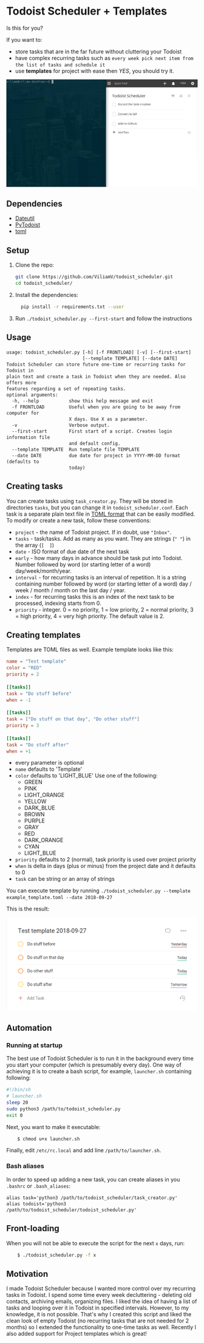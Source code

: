 # Todoist Scheduler + Templates
Is this for you?

If you want to:
- store tasks that are in the far future without cluttering your Todoist
- have complex recurring tasks such as `every week pick next item from the list of tasks and schedule it`
- use **templates** for project with ease
then *YES*, you should try it.

![adding new task](new_task.gif)

## Dependencies
- [Dateutil](https://dateutil.readthedocs.io/en/stable/)
- [PyTodoist](https://github.com/Garee/pytodoist)
- [toml](https://github.com/uiri/toml)

## Setup

1. Clone the repo:
    ```bash
    git clone https://github.com/ViliamV/todoist_scheduler.git
    cd todoist_scheduler/
    ```
2. Install the dependencies:
    ```bash
      pip install -r requirements.txt --user
    ```
3. Run `./todoist_scheduler.py --first-start` and follow the instructions

## Usage
```
usage: todoist_scheduler.py [-h] [-f FRONTLOAD] [-v] [--first-start]
                            [--template TEMPLATE] [--date DATE]
Todoist Scheduler can store future one-time or recurring tasks for Todoist in
plain text and create a task in Todoist when they are needed. Also offers more
features regarding a set of repeating tasks.
optional arguments:
  -h, --help           show this help message and exit
  -f FRONTLOAD         Useful when you are going to be away from computer for
                       X days. Use X as a parameter.
  -v                   Verbose output.
  --first-start        First start of a script. Creates login information file
                       and default config.
  --template TEMPLATE  Run template file TEMPLATE
  --date DATE          due date for project in YYYY-MM-DD format (defaults to
                       today)
```

## Creating tasks
You can create tasks using `task_creator.py`.
They will be stored in directories `tasks`, but you can change it in `todoist_scheduler.conf`.
Each task is a separate plain text file in [TOML format](https://github.com/toml-lang/toml) that can be easily modified.
To modify or create a new task, follow these conventions:

- `project` - the name of Todoist project. If in doubt, use `"Inbox"`.
- `tasks` - task/tasks. Add as many as you want. They are strings (`" "`) in the array (`[  ]`)
- `date` - ISO format of due date of the next task
- `early` - how many days in advance should be task put into Todoist. Number followed by word (or starting letter of a word) day/week/month/year.
- `interval` - for recurring tasks is an interval of repetition. It is a string containing number followed by word (or starting letter of a word) day / week / month / month on the last day / year.
- `index` - for recurring tasks this is an index of the next task to be processed, indexing starts from 0.
- `priority` - integer. 0 = no priority, 1 = low priority, 2 = normal priority, 3 = high priority, 4 = very high priority. The default value is 2.

## Creating templates
Templates are TOML files as well.
Example template looks like this:
```toml
name = "Test template"
color = "RED"
priority = 2

[[tasks]]
task = "Do stuff before"
when = -1

[[tasks]]
task = ["Do stuff on that day", "Do other stuff"]
priority = 3

[[tasks]]
task = "Do stuff after"
when = +1
```

- every parameter is optional
- `name` defaults to 'Template'
- `color` defaults to 'LIGHT\_BLUE'
  Use one of the following:
    * GREEN
    * PINK
    * LIGHT\_ORANGE
    * YELLOW
    * DARK\_BLUE
    * BROWN
    * PURPLE
    * GRAY
    * RED
    * DARK\_ORANGE
    * CYAN
    * LIGHT\_BLUE
- `priority` defaults to 2 (normal), task priority is used over project priority
- `when` is delta in days (plus or minus) from the project date and it defaults to 0
- `task` can be string or an array of strings

You can execute template by running `./todoist_scheduler.py --template example_template.toml --date 2018-09-27`

This is the result:

![template](template.png)

## Automation
### Running at startup
The best use of Todoist Scheduler is to run it in the background every time you start your computer (which is presumably every day).
One way of achieving it is to create a bash script, for example, `launcher.sh` containing following:
```bash
#!/bin/sh
# launcher.sh
sleep 20
sudo python3 /path/to/todoist_scheduler.py
exit 0
```
Next, you want to make it executable:
```bash
    $ chmod u+x launcher.sh
```
Finally, edit `/etc/rc.local` and add line `/path/to/launcher.sh`.

### Bash aliases
In order to speed up adding a new task, you can create aliases in you `.bashrc` or `.bash_aliases`:
```bash_aliases
alias task='python3 /path/to/todoist_scheduler/task_creator.py'
alias todoist='python3 /path/to/todoist_scheduler/todoist_scheduler.py'
```

## Front-loading
When you will not be able to execute the script for the next `x` days, run:
```bash
    $ ./todoist_scheduler.py -f x
```

## Motivation
I made Todoist Scheduler because I wanted more control over my recurring tasks in Todoist.
I spend some time every week decluttering  - deleting old contacts, archiving emails, organizing files.
I liked the idea of having a list of tasks and looping over it in Todoist in specified intervals. However, to my knowledge, it is not possible.
That's why I created this script and liked the clean look of empty Todoist (no recurring tasks that are not needed for 2 months) so I extended the functionality to one-time tasks as well.
Recently I also added support for Project templates which is great!
